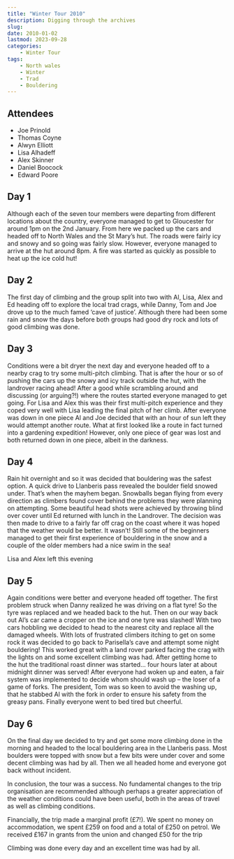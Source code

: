 ```yaml
---
title: "Winter Tour 2010"
description: Digging through the archives
slug: 
date: 2010-01-02
lastmod: 2023-09-28
categories:
    - Winter Tour
tags:
    - North wales
    - Winter
    - Trad
    - Bouldering
---
```



## Attendees


- Joe Prinold
- Thomas Coyne
- Alwyn Elliott
- Lisa Alhadeff
- Alex Skinner
- Daniel Boocock
- Edward Poore

## Day 1

Although each of the seven tour members were departing from different locations about the
country, everyone managed to get to Gloucester for around 1pm on the 2nd January. From here we
packed up the cars and headed off to North Wales and the St Mary’s hut. The roads were fairly icy
and snowy and so going was fairly slow. However, everyone managed to arrive at the hut around
8pm. A fire was started as quickly as possible to heat up the ice cold hut!

## Day 2

The first day of climbing and the group split into two with Al, Lisa, Alex and Ed heading off to explore
the local trad crags, while Danny, Tom and Joe drove up to the much famed ‘cave of justice’.
Although there had been some rain and snow the days before both groups had good dry rock and
lots of good climbing was done.

## Day 3

Conditions were a bit dryer the next day and everyone headed off to a nearby crag to try some
multi-pitch climbing. That is after the hour or so of pushing the cars up the snowy and icy track
outside the hut, with the landrover racing ahead! After a good while scrambling around and
discussing (or arguing?!) where the routes started everyone managed to get going. For Lisa and Alex
this was their first multi-pitch experience and they coped very well with Lisa leading the final pitch of
her climb. After everyone was down in one piece Al and Joe decided that with an hour of sun left they would attempt another route. What at first looked like a route in fact turned into a gardening
expedition! However, only one piece of gear was lost and both returned down in one piece, albeit in
the darkness.

## Day 4

Rain hit overnight and so it was decided that bouldering was the safest option. A quick drive to
Llanberis pass revealed the boulder field snowed under. That’s when the mayhem began. Snowballs
began flying from every direction as climbers found cover behind the problems they were planning
on attempting. Some beautiful head shots were achieved by throwing blind over cover until Ed
returned with lunch in the Landrover. The decision was then made to drive to a fairly far off crag on
the coast where it was hoped that the weather would be better. It wasn’t! Still some of the
beginners managed to get their first experience of bouldering in the snow and a couple of the older
members had a nice swim in the sea!

Lisa and Alex left this evening

## Day 5

Again conditions were better and everyone headed off together. The first problem struck when
Danny realized he was driving on a flat tyre! So the tyre was replaced and we headed back to the
hut. Then on our way back out Al’s car came a cropper on the ice and one tyre was slashed! With
two cars hobbling we decided to head to the nearest city and replace all the damaged wheels. With
lots of frustrated climbers itching to get on some rock it was decided to go back to Parisella’s cave
and attempt some night bouldering! This worked great with a land rover parked facing the crag with
the lights on and some excellent climbing was had. After getting home to the hut the traditional
roast dinner was started... four hours later at about midnight dinner was served! After everyone had
woken up and eaten, a fair system was implemented to decide whom should wash up – the loser of
a game of forks. The president, Tom was so keen to avoid the washing up, that he stabbed Al with
the fork in order to ensure his safety from the greasy pans. Finally everyone went to bed tired but
cheerful.

## Day 6

On the final day we decided to try and get some more climbing done in the morning and headed to
the local bouldering area in the Llanberis pass. Most boulders were topped with snow but a few bits
were under cover and some decent climbing was had by all. Then we all headed home and everyone
got back without incident.


In conclusion, the tour was a success. No fundamental changes to the trip organisation are
recommended although perhaps a greater appreciation of the weather conditions could have been
useful, both in the areas of travel as well as climbing conditions.

Financially, the trip made a marginal profit (£7!). We spent no money on accommodation, we spent
£259 on food and a total of £250 on petrol. We received £167 in grants from the union and changed
£50 for the trip

Climbing was done every day and an excellent time was had by all.


